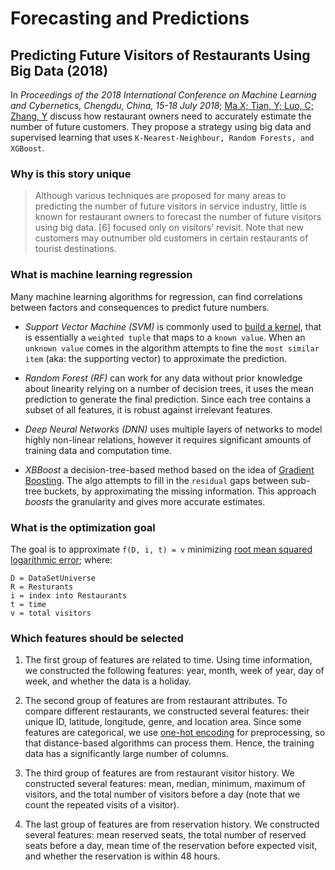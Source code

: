 # Forecasting and Predictions

## Predicting Future Visitors of Restaurants Using Big Data (2018)

In _Proceedings of the 2018 International Conference on Machine Learning and Cybernetics, Chengdu, China, 15-18 July 2018_; [Ma X; Tian, Y; Luo, C; Zhang, Y](Predicting_Future_Visitors.pdf) discuss how restaurant owners need to accurately estimate the number of future customers.  They propose a strategy using big data and supervised learning that uses `K-Nearest-Neighbour, Random Forests, and XGBoost`.  

### Why is this story unique

> Although various techniques are proposed for many areas to predicting the number of future visitors in service industry, little is known for restaurant owners to forecast the number of future visitors using big data. [6] focused only on visitors’ revisit. Note that new customers may outnumber old customers in certain restaurants of tourist destinations.

### What is machine learning regression

Many machine learning algorithms for regression, can find correlations between factors and consequences to predict future numbers.

- *Support Vector Machine (SVM)* is commonly used to [build a kernel](https://en.wikipedia.org/wiki/Kernel_method), that is essentially a `weighted tuple` that maps to a `known value`.  When an `unknown value` comes in the algorithm attempts to fine the `most similar item` (aka: the supporting vector) to approximate the prediction.

- *Random Forest (RF)* can work for any data without prior knowledge about linearity relying on a
number of decision trees, it uses the mean prediction to generate the final prediction. Since each tree contains a subset of all features, it is robust against irrelevant features.

- *Deep Neural Networks (DNN)* uses multiple layers of networks to model highly non-linear relations, however it requires significant amounts of training data and computation time.

- *XBBoost* a decision-tree-based method based on the idea of [Gradient Boosting](http://arogozhnikov.github.io/2016/06/24/gradient_boosting_explained.html).  The algo attempts to fill in the `residual` gaps between sub-tree buckets, by approximating the missing information.  This approach _boosts_ the granularity and gives more accurate estimates.

### What is the optimization goal

The goal is to approximate `f(D, i, t) = v` minimizing [root mean squared logarithmic error](https://stats.stackexchange.com/questions/56658/how-do-you-interpret-rmsle-root-mean-squared-logarithmic-error/56659); where:

```list
D = DataSetUniverse
R = Resturants
i = index into Restaurants
t = time
v = total visitors
```

### Which features should be selected

1. The first group of features are related to time. Using time information, we constructed the following features: year, month, week of year, day of week, and whether the data is a holiday.

2. The second group of features are from restaurant attributes. To compare different restaurants, we constructed several features: their unique ID, latitude, longitude, genre, and location area. Since some features are categorical, we use [one-hot encoding](https://machinelearningmastery.com/why-one-hot-encode-data-in-machine-learning/) for preprocessing, so that distance-based algorithms can process them. Hence, the training data has a significantly large number of columns.

3. The third group of features are from restaurant visitor history. We constructed several features: mean, median, minimum, maximum of visitors, and the total number of visitors before a day (note that we count the repeated visits of a visitor).

4. The last group of features are from reservation history. We constructed several features: mean reserved seats, the total number of reserved seats before a day, mean time of the reservation before expected visit, and whether the reservation is within 48 hours.
